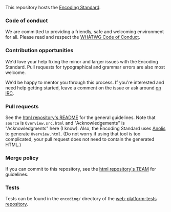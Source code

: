 This repository hosts the [Encoding Standard](https://encoding.spec.whatwg.org/).

### Code of conduct

We are committed to providing a friendly, safe and welcoming environment for all. Please read and
respect the [WHATWG Code of Conduct](https://wiki.whatwg.org/wiki/Code_of_Conduct).

### Contribution opportunities

We'd love your help fixing the minor and larger issues with the Encoding Standard. Pull requests for
typographical and grammar errors are also most welcome.

We'd be happy to mentor you through this process. If you're interested and need help getting
started, leave a comment on the issue or ask around [on IRC](https://wiki.whatwg.org/wiki/IRC).

### Pull requests

See the [html repository's README](https://github.com/whatwg/html/blob/master/README.md) for the
general guidelines. Note that `source` is `Overview.src.html` and "Acknowledgements" is
"Acknowledgments" here (I know). Also, the Encoding Standard uses
[Anolis](https://wiki.whatwg.org/wiki/Anolis) to generate `Overview.html`. (Do not worry if using
that tool is too complicated, your pull request does not need to contain the generated HTML.)

### Merge policy

If you can commit to this repository, see the
[html repository's TEAM](https://github.com/whatwg/html/blob/master/TEAM.md) for guidelines.

### Tests

Tests can be found in the `encoding/` directory of the
[web-platform-tests repository](https://github.com/w3c/web-platform-tests).
